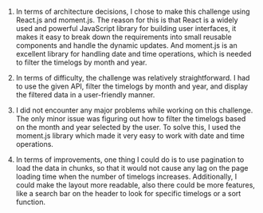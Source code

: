 1. In terms of architecture decisions, I chose to make this challenge using React.js and moment.js. 
The reason for this is that React is a widely used and powerful JavaScript library for building user interfaces, 
it makes it easy to break down the requirements into small reusable components and handle the dynamic updates.
And moment.js is an excellent library for handling date and time operations, which is needed to filter the timelogs by month and year.

2. In terms of difficulty, the challenge was relatively straightforward. 
I had to use the given API, filter the timelogs by month and year, and display the filtered data in a user-friendly manner.

3. I did not encounter any major problems while working on this challenge. 
The only minor issue was figuring out how to filter the timelogs based on the month and year selected by the user.
To solve this, I used the moment.js library which made it very easy to work with date and time operations.

4. In terms of improvements, one thing I could do is to use pagination to load the data in chunks,
so that it would not cause any lag on the page loading time when the number of timelogs increases.
Additionally, I could make the layout more readable, also there could be more features, 
like a search bar on the header to look for specific timelogs or a sort function.
